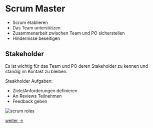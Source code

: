 # Scrum Master

- Scrum etablieren
- Das Team unterstützen
- Zusammenarbeit zwischen Team und PO sicherstellen
- Hindernisse beseitigen

## Stakeholder

Es ist wichtig für das Team und PO deren Stakeholder zu kennen und ständig im Kontakt zu bleiben.

Steakholder Aufgaben:

- Ziele/Anforderungen definieren
- An Reviews Teilnehmen
- Feedback geben

![scrum roles](https://www.mendix.com/wp-content/uploads/scrum-team-de.png)

[weiter ->](07-1_coffee.md)